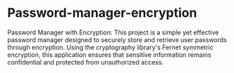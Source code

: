 # Password-manager-encryption
Password Manager with Encryption: This project is a simple yet effective password manager designed to securely store and retrieve user passwords through encryption. Using the cryptography library's Fernet symmetric encryption, this application ensures that sensitive information remains confidential and protected from unauthorized access.
